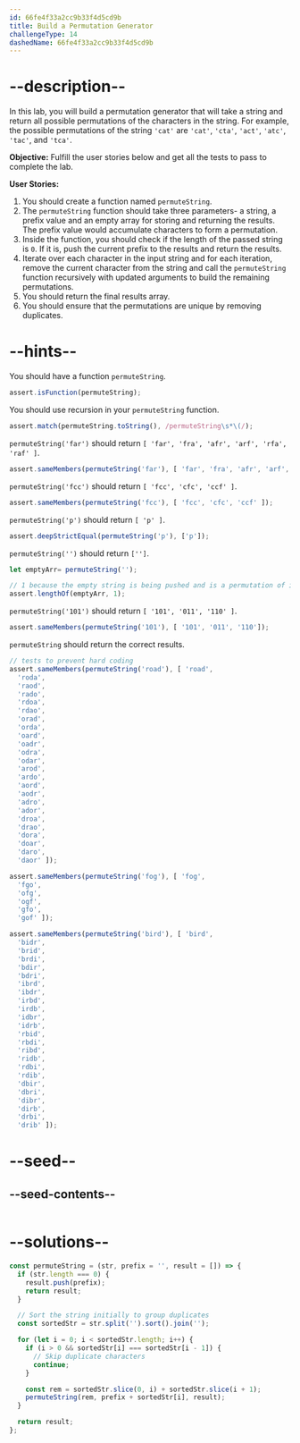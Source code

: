```yaml
---
id: 66fe4f33a2cc9b33f4d5cd9b
title: Build a Permutation Generator
challengeType: 14
dashedName: 66fe4f33a2cc9b33f4d5cd9b
---
```


# --description--

In this lab, you will build a permutation generator that will take a string and return all possible permutations of the characters in the string. For example, the possible permutations of the string `'cat'` are `'cat'`, `'cta'`, `'act'`, `'atc'`, `'tac'`, and `'tca'`.

**Objective:** Fulfill the user stories below and get all the tests to pass to complete the lab. 

**User Stories:**

1. You should create a function named `permuteString`.
2. The `permuteString` function should take three parameters- a string, a prefix value and an empty array for storing and returning the results. The prefix value would accumulate characters to form a permutation.
3. Inside the function, you should check if the length of the passed string is `0`. If it is, push the current prefix to the results and return the results.
4. Iterate over each character in the input string and for each iteration, remove the current character from the string and call the `permuteString` function recursively with updated arguments to build the remaining permutations.
5. You should return the final results array.
6. You should ensure that the permutations are unique by removing duplicates.

# --hints--

You should have a function `permuteString`.

```js
assert.isFunction(permuteString);
```

You should use recursion in your `permuteString` function.

```js
assert.match(permuteString.toString(), /permuteString\s*\(/);
```

`permuteString('far')` should return `[ 'far', 'fra', 'afr', 'arf', 'rfa', 'raf' ]`.

```js
assert.sameMembers(permuteString('far'), [ 'far', 'fra', 'afr', 'arf', 'rfa', 'raf' ]);
```

`permuteString('fcc')` should return `[ 'fcc', 'cfc', 'ccf' ]`.

```js
assert.sameMembers(permuteString('fcc'), [ 'fcc', 'cfc', 'ccf' ]);
```

`permuteString('p')` should return `[ 'p' ]`.

```js
assert.deepStrictEqual(permuteString('p'), ['p']);
```

`permuteString('')` should return `['']`.

```js
let emptyArr= permuteString('');

// 1 because the empty string is being pushed and is a permutation of itself
assert.lengthOf(emptyArr, 1); 

```

`permuteString('101')` should return `[ '101', '011', '110' ]`.

```js
assert.sameMembers(permuteString('101'), [ '101', '011', '110']);
```

`permuteString` should return the correct results.

```js
// tests to prevent hard coding
assert.sameMembers(permuteString('road'), [ 'road',
  'roda',
  'raod',
  'rado',
  'rdoa',
  'rdao',
  'orad',
  'orda',
  'oard',
  'oadr',
  'odra',
  'odar',
  'arod',
  'ardo',
  'aord',
  'aodr',
  'adro',
  'ador',
  'droa',
  'drao',
  'dora',
  'doar',
  'daro',
  'daor' ]);

assert.sameMembers(permuteString('fog'), [ 'fog', 
  'fgo', 
  'ofg', 
  'ogf', 
  'gfo', 
  'gof' ]);

assert.sameMembers(permuteString('bird'), [ 'bird',
  'bidr',
  'brid',
  'brdi',
  'bdir',
  'bdri',
  'ibrd',
  'ibdr',
  'irbd',
  'irdb',
  'idbr',
  'idrb',
  'rbid',
  'rbdi',
  'ribd',
  'ridb',
  'rdbi',
  'rdib',
  'dbir',
  'dbri',
  'dibr',
  'dirb',
  'drbi',
  'drib' ]);

```

# --seed--

## --seed-contents--

```js

```

# --solutions--

```js
const permuteString = (str, prefix = '', result = []) => {
  if (str.length === 0) {
    result.push(prefix);
    return result;
  }

  // Sort the string initially to group duplicates
  const sortedStr = str.split('').sort().join('');

  for (let i = 0; i < sortedStr.length; i++) {
    if (i > 0 && sortedStr[i] === sortedStr[i - 1]) {
      // Skip duplicate characters
      continue;
    }

    const rem = sortedStr.slice(0, i) + sortedStr.slice(i + 1);
    permuteString(rem, prefix + sortedStr[i], result);
  }

  return result;
};
```
